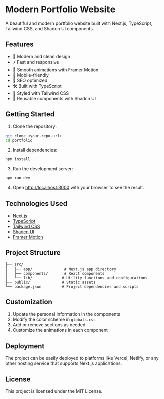 # Modern Portfolio Website

A beautiful and modern portfolio website built with Next.js, TypeScript, Tailwind CSS, and Shadcn UI components.

## Features

- 🎨 Modern and clean design
- ⚡ Fast and responsive
- 🌟 Smooth animations with Framer Motion
- 📱 Mobile-friendly
- 🎯 SEO optimized
- 🛠️ Built with TypeScript
- 🎨 Styled with Tailwind CSS
- 🧩 Reusable components with Shadcn UI

## Getting Started

1. Clone the repository:
```bash
git clone <your-repo-url>
cd portfolio
```

2. Install dependencies:
```bash
npm install
```

3. Run the development server:
```bash
npm run dev
```

4. Open [http://localhost:3000](http://localhost:3000) with your browser to see the result.

## Technologies Used

- [Next.js](https://nextjs.org/)
- [TypeScript](https://www.typescriptlang.org/)
- [Tailwind CSS](https://tailwindcss.com/)
- [Shadcn UI](https://ui.shadcn.com/)
- [Framer Motion](https://www.framer.com/motion/)

## Project Structure

```
├── src/
│   ├── app/              # Next.js app directory
│   ├── components/       # React components
│   └── lib/             # Utility functions and configurations
├── public/              # Static assets
└── package.json         # Project dependencies and scripts
```

## Customization

1. Update the personal information in the components
2. Modify the color scheme in `globals.css`
3. Add or remove sections as needed
4. Customize the animations in each component

## Deployment

The project can be easily deployed to platforms like Vercel, Netlify, or any other hosting service that supports Next.js applications.

## License

This project is licensed under the MIT License.
